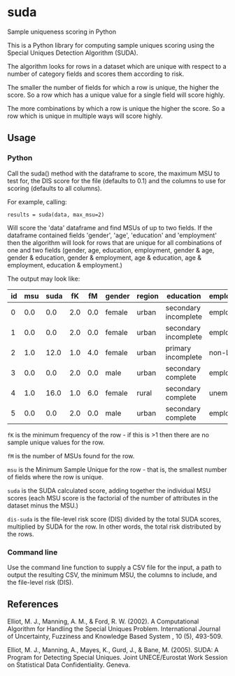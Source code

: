 # suda
Sample uniqueness scoring in Python

This is a Python library for computing sample uniques scoring using
the Special Uniques Detection Algorithm (SUDA).

The algorithm looks for rows in a dataset which are unique with
respect to a number of category fields and scores them according
to risk. 

The smaller the number of fields for which a row is unique, the 
higher the score. So a row which has a unique value for a single 
field will score highly.

The more combinations by which a row is unique the higher the score.
So a row which is unique in multiple ways will score highly.

## Usage

### Python

Call the suda() method with the dataframe to score, the maximum MSU to
test for, the DIS score for the file (defaults to 0.1) and the 
columns to use for scoring (defaults to all columns).

For example, calling:

`results = suda(data, max_msu=2)`

Will score the 'data' dataframe and find MSUs of up to two fields.
If the dataframe contained fields 'gender', 'age', 'education' and 'employment'
then the algorithm will look for rows that are unique for
all combinations of one and two fields (gender, age, education, employment,
gender & age, gender & education, gender & employment, age & education, age & employment,
education & employment.)

The output may look like:

| id| msu | suda | fK  | fM  | gender | region | education            | employment  | dis-suda |
|---| --- | ---  |---  | --- | ---    | ---    | ---                  | ---         | ---      |
| 0 | 0.0 |  0.0 | 2.0 | 0.0 | female | urban  | secondary incomplete |    employed | 0.000000 |
| 1 | 0.0 |  0.0 | 2.0 | 0.0 | female | urban  | secondary incomplete |    employed | 0.000000 |
| 2 | 1.0 | 12.0 | 1.0 | 4.0 | female | urban  | primary incomplete   |      non-LF | 0.020690 |
| 3 | 0.0 |  0.0 | 2.0 | 0.0 | male   | urban  | secondary complete   |    employed | 0.000000 |
| 4 | 1.0 | 16.0 | 1.0 | 6.0 | female | rural  | secondary complete   |  unemployed | 0.027586 |
| 5 | 0.0 |  0.0 | 2.0 | 0.0 | male   | urban  | secondary complete   |    employed | 0.000000 |

`fK` is the minimum frequency of the row - 
if this is >1 then there are no sample unique values for the row.

`fM` is the number of MSUs found for the row.

`msu` is the Minimum Sample Unique for the row - that is, the smallest number of 
fields where the row is unique.

`suda` is the SUDA calculated score, adding together the individual MSU scores 
(each MSU score is the factorial of the number of attributes in the dataset minus the MSU.)

`dis-suda` is the file-level risk score (DIS) divided by the total SUDA scores, multiplied
by SUDA for the row. In other words, the total risk distributed by the rows.

### Command line

Use the command line function to supply a CSV file for the input, a path to output
the resulting CSV, the minimum MSU, the columns to include, and the file-level risk (DIS).

## References

Elliot, M. J., Manning, A. M., & Ford, R. W. (2002). A Computational Algorithm for Handling the Special Uniques Problem. International Journal of Uncertainty, Fuzziness and Knowledge Based System , 10 (5), 493-509.

Elliot, M. J., Manning, A., Mayes, K., Gurd, J., & Bane, M. (2005). SUDA: A Program for Detecting Special Uniques. Joint UNECE/Eurostat Work Session on Statistical Data Confidentiality. Geneva.


